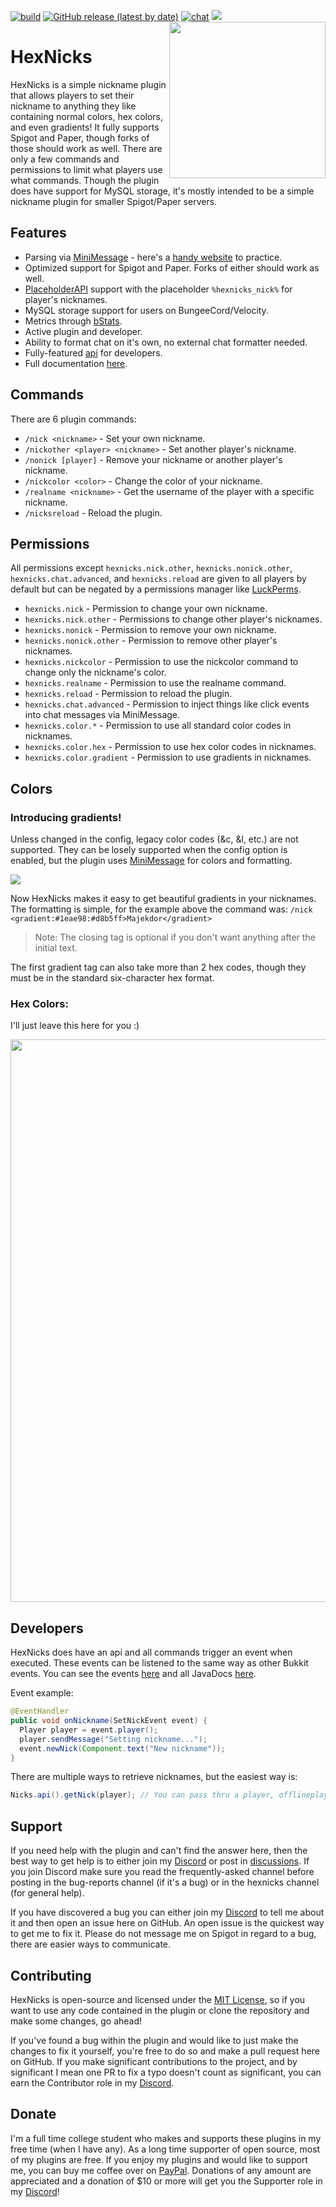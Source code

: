 <!--[![publish](https://github.com/Majekdor/HexNicks/actions/workflows/publish.yml/badge.svg)](https://repo.majek.dev/releases/dev/majek/hexnicks/HexNicks)-->
[![build](https://github.com/MajekDev/HexNicks/actions/workflows/build.yml/badge.svg)](https://github.com/MajekDev/HexNicks/actions/workflows/build.yml)
[![GitHub release (latest by date)](https://img.shields.io/github/v/release/MajekDev/HexNicks)](https://github.com/MajekDev/HexNicks/releases/latest)
[![chat](https://img.shields.io/discord/753727849860432076?color=%237289da)](https://discord.majek.dev)
[![](https://img.shields.io/spiget/rating/83554?color=%23ff781f&label=Spigot)](https://www.spigotmc.org/resources/83554/)
<img align="right" src="https://raw.githubusercontent.com/MajekDev/HexNicks/main/hexnicks.png" height="250" width="250">

# HexNicks

HexNicks is a simple nickname plugin that allows players to set their nickname to anything they like containing normal colors, hex colors, and even gradients! It fully supports Spigot and Paper, though forks of those should work as well. There are only a few commands and permissions to limit what players use what commands. Though the plugin does have support for MySQL storage, it's mostly intended to be a simple nickname plugin for smaller Spigot/Paper servers.

## Features

- Parsing via [MiniMessage](https://docs.adventure.kyori.net/minimessage) - here's a [handy website](https://webui.adventure.kyori.net/) to practice.
- Optimized support for Spigot and Paper. Forks of either should work as well.
- [PlaceholderAPI](https://www.spigotmc.org/resources/placeholderapi.6245/) support with the placeholder `%hexnicks_nick%` for player's nicknames.
- MySQL storage support for users on BungeeCord/Velocity.
- Metrics through [bStats](https://bstats.org/plugin/bukkit/HexNicks/8764).
- Active plugin and developer.
- Ability to format chat on it's own, no external chat formatter needed.
- Fully-featured [api](https://hexnicks.majek.dev/developers) for developers.
- Full documentation [here](https://hexnicks.majek.dev).

## Commands

There are 6 plugin commands:
- `/nick <nickname>` - Set your own nickname.
- `/nickother <player> <nickname>` - Set another player's nickname.
- `/nonick [player]` - Remove your nickname or another player's nickname.
- `/nickcolor <color>` - Change the color of your nickname.
- `/realname <nickname>` - Get the username of the player with a specific nickname.
- `/nicksreload` - Reload the plugin.

## Permissions

All permissions except `hexnicks.nick.other`, `hexnicks.nonick.other`, `hexnicks.chat.advanced`, and `hexnicks.reload` are given to all players by default but can be negated by a permissions manager like [LuckPerms](https://luckperms.net/).
- `hexnicks.nick` - Permission to change your own nickname.
- `hexnicks.nick.other` - Permissions to change other player's nicknames.
- `hexnicks.nonick` - Permission to remove your own nickname.
- `hexnicks.nonick.other` - Permission to remove other player's nicknames.
- `hexnicks.nickcolor` - Permission to use the nickcolor command to change only the nickname's color.
- `hexnicks.realname` - Permission to use the realname command.
- `hexnicks.reload` - Permission to reload the plugin.
- `hexnicks.chat.advanced` - Permission to inject things like click events into chat messages via MiniMessage.
- `hexnicks.color.*` - Permission to use all standard color codes in nicknames.
- `hexnicks.color.hex` - Permission to use hex color codes in nicknames.
- `hexnicks.color.gradient` - Permission to use gradients in nicknames.

## Colors

### Introducing gradients!

Unless changed in the config, legacy color codes (&c, &l, etc.) are not supported. They can be losely supported when the config option is enabled, but the plugin uses [MiniMessage](https://docs.adventure.kyori.net/minimessage) for colors and formatting.

<img align="middle" src="https://i.imgur.com/zdn80Qe.png">

Now HexNicks makes it easy to get beautiful gradients in your nicknames. The formatting is simple, for the example above the command was: `/nick <gradient:#1eae98:#d8b5ff>Majekdor</gradient>`

> Note: The closing tag is optional if you don't want anything after the initial text.

The first gradient tag can also take more than 2 hex codes, though they must be in the standard six-character hex format.


### Hex Colors:

I'll just leave this here for you :)

<img align="middle" src="https://i.pinimg.com/originals/f2/08/30/f2083044743edea046c2bc16b082b4fe.gif" height="900" width="800">

## Developers

HexNicks does have an api and all commands trigger an event when executed. These events can be listened to the same way as other Bukkit events. You can see the events [here](https://hexnicks.majek.dev/javadoc/dev/majek/hexnicks/api/package-summary.html) and all JavaDocs [here](https://hexnicks.majek.dev/javadoc).

Event example:
```java
@EventHandler
public void onNickname(SetNickEvent event) {
  Player player = event.player();
  player.sendMessage("Setting nickname...");
  event.newNick(Component.text("New nickname"));
}
```

There are multiple ways to retrieve nicknames, but the easiest way is:
```java
Nicks.api().getNick(player); // You can pass thru a player, offlineplayer, or uuid
```

## Support

If you need help with the plugin and can't find the answer here, then the best way to get help is to either join my [Discord](https://discord.gg/CGgvDUz) or post in [discussions](https://github.com/MajekDev/HexNicks/discussions/categories/q-a). If you join Discord make sure you read the frequently-asked channel before posting in the bug-reports channel (if it's a bug) or in the hexnicks channel (for general help). 

If you have discovered a bug you can either join my [Discord](https://discord.gg/CGgvDUz) to tell me about it and then open an issue here on GitHub. An open issue is the quickest way to get me to fix it. Please do not message me on Spigot in regard to a bug, there are easier ways to communicate.


## Contributing

HexNicks is open-source and licensed under the [MIT License](https://github.com/MajekDev/HexNicks/blob/main/LICENSE), so if you want to use any code contained in the plugin or clone the repository and make some changes, go ahead!

If you've found a bug within the plugin and would like to just make the changes to fix it yourself, you're free to do so and make a pull request here on GitHub. If you make significant contributions to the project, and by significant I mean one PR to fix a typo doesn't count as significant, you can earn the Contributor role in my [Discord](https://discord.gg/CGgvDUz).


## Donate

I'm a full time college student who makes and supports these plugins in my free time (when I have any). As a long time supporter of open source, most of my plugins are free. If you enjoy my plugins and would like to support me, you can buy me coffee over on  [PayPal](https://paypal.com/paypalme/majekdor). Donations of any amount are appreciated and a donation of $10 or more will get you the Supporter role in my [Discord](https://discord.gg/CGgvDUz)!
